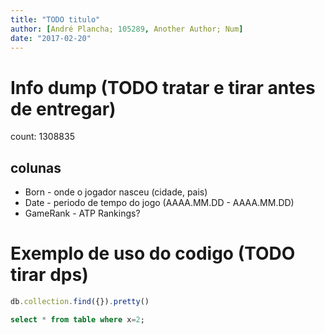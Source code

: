 ```yaml
---
title: "TODO titulo"
author: [André Plancha; 105289, Another Author; Num]
date: "2017-02-20"
---
```

# Info dump (TODO tratar e tirar antes de entregar)
count: 1308835
## colunas
* Born - onde o jogador nasceu (cidade, pais)
* Date - periodo de tempo do jogo (AAAA.MM.DD - AAAA.MM.DD)
* GameRank - ATP Rankings?
# Exemplo de uso do codigo (TODO tirar dps)
```javascript
db.collection.find({}).pretty()
```


```sql
select * from table where x=2;
```